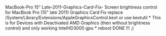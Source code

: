 MacBook-Pro 15" Late-2011-Graphics-Card-Fix-
Screen brightness control for MacBook Pro (15" late 2011) Graphics Card Fix 
replace /System/Library/Extensions/AppleGraphicsControl.kext
or use kextutil * This is for Devices with Deactivated AMD Graphics (then without brightness control) and only working IntelHD3000 gpu *
reboot
DONE !!! ;)
